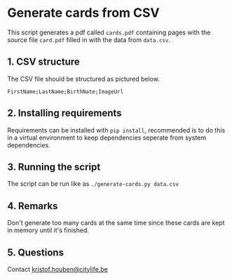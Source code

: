 # Generate cards from CSV
This script generates a pdf called `cards.pdf` containing pages with the source file `card.pdf` filled in with the data from `data.csv`.

## 1. CSV structure
The CSV file should be structured as pictured below.

`FirstName;LastName;BirthNate;ImageUrl`

## 2. Installing requirements
Requirements can be installed with `pip install`, recommended is to do this in a virtual environment to keep dependencies seperate from system dependencies.

## 3. Running the script
The script can be run like as  `./generate-cards.py data.csv`


## 4. Remarks
Don't generate too many cards at the same time since these cards are kept in memory until it's finished.


## 5. Questions
Contact [kristof.houben@citylife.be](kristof.houben@citylife.be)